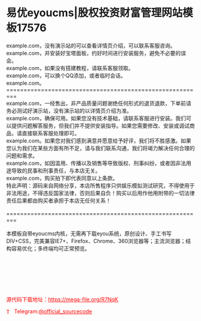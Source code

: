 # 易优eyoucms|股权投资财富管理网站模板17576

example.com，没有演示站的可以查看详情页介绍，可以联系客服咨询。<br>example.com，并安装好宝塔面板，约好时间进行安装服务，避免不必要的误会。<br>example.com，如果没有搭建教程，请联系客服领取。<br>example.com，可以换个QQ添加，或者临时会话。<br>example.com。<br>=========================================================<br>example.com，一经售出，非产品质量问题谢绝任何形式的退货退款，下单前请务必测试好演示站，没有演示站的以详情页介绍为准。<br>example.com，确保可用。如果您没有技术基础，请联系客服进行安装。我们可以提供问题解答服务，但我们并不提供安装指导。如果您需要修改、安装或调试商品，请直接联系客服处理即可。<br>example.com。如果您对我们感到满意并愿意给予好评，我们将不胜感激。如果您认为我们在某些方面有所不足，请与我们联系沟通，我们将竭力解决任何合理的问题和需求。<br>example.com，如因滥用、传播以及销售等导致版权、刑事纠纷，或者因非法用途导致的民事和刑事责任，与本店无关。<br>example.com，购买拍下即代表同意以上条款。<br>特此声明：源码来自网络分享，本店所售程序只供娱乐模拟测试研究，不得使用于非法用途，不得违反国家法律，否则后果自负！购买以后用作他用附带的一切法律责任后果都由购买者承担于本店无任何关系！<br><br>=========================================================<br><br>本模板自带eyoucms内核，无需再下载eyou系统，原创设计、手工书写DIV+CSS，完美兼容IE7+、Firefox、Chrome、360浏览器等；主流浏览器；结构容易优化；多终端均可正常预览。<br><br><br><br><br><br><br>


<p style="color: red;">源代码下载地址：<a href="https://mega-file.org/R7NqK" style="color: red;">https://mega-file.org/R7NqK</a></p><p style="color: red;"><img src="https://cdn-icons-png.flaticon.com/512/2111/2111646.png" alt="Telegram Icon" style="width: 16px; vertical-align: middle; margin-right: 5px;">Telegram:<a href="https://t.me/official_sourcecode" style="color: red;">@official_sourcecode</a></p>